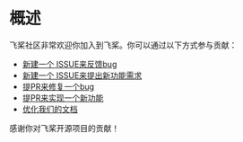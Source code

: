 # 概述


飞桨社区非常欢迎你加入到飞桨。你可以通过以下方式参与贡献：


- [新建一个 ISSUE来反馈bug](https://github.com/PaddlePaddle/Paddle/issues/new/choose)
- [新建一个 ISSUE来提出新功能需求](https://github.com/PaddlePaddle/Paddle/issues/new/choose)
- [提PR来修复一个bug](https://www.paddlepaddle.org.cn/documentation/docs/zh/dev_guides/git_guides/submit_pr_guide_cn.html)
- [提PR来实现一个新功能](https://www.paddlepaddle.org.cn/documentation/docs/zh/dev_guides/git_guides/submit_pr_guide_cn.html)
- [优化我们的文档](https://github.com/PaddlePaddle/docs/wiki/%E6%96%87%E6%A1%A3%E8%B4%A1%E7%8C%AE%E6%8C%87%E5%8D%97)

感谢你对飞桨开源项目的贡献！
